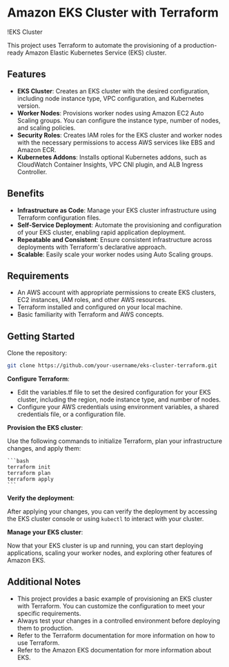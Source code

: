 # Amazon EKS Cluster with Terraform

!EKS Cluster

This project uses Terraform to automate the provisioning of a production-ready Amazon Elastic Kubernetes Service (EKS) cluster. 

## Features

- **EKS Cluster**: Creates an EKS cluster with the desired configuration, including node instance type, VPC configuration, and Kubernetes version.
- **Worker Nodes**: Provisions worker nodes using Amazon EC2 Auto Scaling groups. You can configure the instance type, number of nodes, and scaling policies.
- **Security Roles**: Creates IAM roles for the EKS cluster and worker nodes with the necessary permissions to access AWS services like EBS and Amazon ECR.
- **Kubernetes Addons**: Installs optional Kubernetes addons, such as CloudWatch Container Insights, VPC CNI plugin, and ALB Ingress Controller.

## Benefits

- **Infrastructure as Code**: Manage your EKS cluster infrastructure using Terraform configuration files.
- **Self-Service Deployment**: Automate the provisioning and configuration of your EKS cluster, enabling rapid application deployment.
- **Repeatable and Consistent**: Ensure consistent infrastructure across deployments with Terraform's declarative approach.
- **Scalable**: Easily scale your worker nodes using Auto Scaling groups.

## Requirements

- An AWS account with appropriate permissions to create EKS clusters, EC2 instances, IAM roles, and other AWS resources.
- Terraform installed and configured on your local machine.
- Basic familiarity with Terraform and AWS concepts.

## Getting Started

Clone the repository:

```bash
git clone https://github.com/your-username/eks-cluster-terraform.git
```

**Configure Terraform**:
- Edit the variables.tf file to set the desired configuration for your EKS cluster, including the region, node instance type, and number of nodes.
- Configure your AWS credentials using environment variables, a shared credentials file, or a configuration file.

**Provision the EKS cluster**:

Use the following commands to initialize Terraform, plan your infrastructure changes, and apply them:

    ```bash
    terraform init
    terraform plan
    terraform apply
    ```

**Verify the deployment**:

After applying your changes, you can verify the deployment by accessing the EKS cluster console or using `kubectl` to interact with your cluster.

**Manage your EKS cluster**:

Now that your EKS cluster is up and running, you can start deploying applications, scaling your worker nodes, and exploring other features of Amazon EKS.

## Additional Notes

- This project provides a basic example of provisioning an EKS cluster with Terraform. You can customize the configuration to meet your specific requirements.
- Always test your changes in a controlled environment before deploying them to production.
- Refer to the Terraform documentation for more information on how to use Terraform.
- Refer to the Amazon EKS documentation for more information about EKS.

